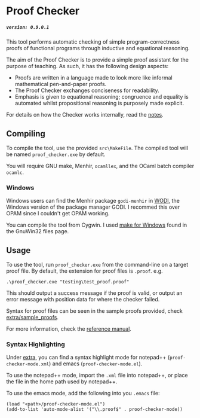 # Proof Checker
##### `version: 0.9.0.1` #####
This tool performs automatic checking of simple program-correctness proofs of functional programs through inductive and equational reasoning.

The aim of the Proof Checker is to provide a simple proof assistant for the purpose of teaching. As such, it has the following design aspects:

- Proofs are written in a language made to look more like informal mathematical pen-and-paper proofs.
- The Proof Checker exchanges conciseness for readability.
- Emphasis is given to equational reasoning; congruence and equality is automated whilst propositional reasoning is purposely made explicit.

For details on how the Checker works internally, read the [notes](/notes.pdf).

## Compiling

To compile the tool, use the provided `src\MakeFile`. The compiled tool will be named `proof_checker.exe` by default.

You will require GNU make, Menhir, `ocamllex`, and the OCaml batch compiler `ocamlc`.

### Windows

Windows users can find the Menhir package `godi-menhir` in [WODI](http://wodi.forge.ocamlcore.org/), the Windows version of the package manager GODI. I recommed this over OPAM since I couldn't get OPAM working.

You can compile the tool from Cygwin. I used [make for Windows](http://gnuwin32.sourceforge.net/packages/make.htm) found in the GnuWin32 files page.

## Usage

To use the tool, run `proof_checker.exe` from the command-line on a target proof file. By default, the extension for proof files is `.proof`.
e.g.

    .\proof_checker.exe "testing\test_proof.proof"

This should output a success message if the proof is valid, or output an error message with position data for where the checker failed.

Syntax for proof files can be seen in the sample proofs provided, check [extra/sample_proofs](/extra/sample_proofs).

For more information, check the [reference manual](/reference_manual.md).

### Syntax Highlighting

Under [extra](/extra), you can find a syntax highlight mode for notepad++ (`proof-checker-mode.xml`) and emacs (`proof-checker-mode.el`).

To use the notepad++ mode, import the `.xml` file into notepad++, or place the file in the home path used by notepad++.

To use the emacs mode, add the following into you `.emacs` file:

    (load "<path>/proof-checker-mode.el")
    (add-to-list 'auto-mode-alist '("\\.proof$" . proof-checker-mode))